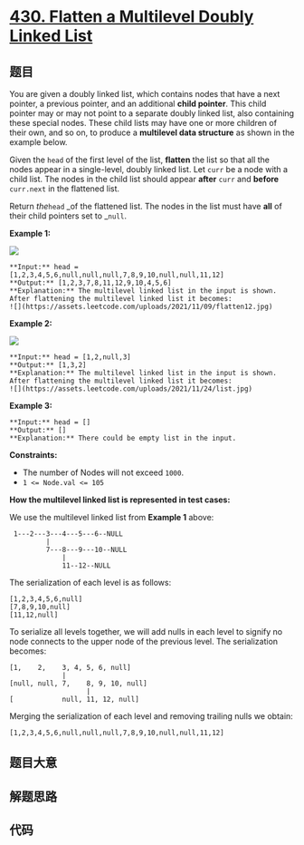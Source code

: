 # [430. Flatten a Multilevel Doubly Linked List](https://leetcode.com/problems/flatten-a-multilevel-doubly-linked-list)

## 题目

You are given a doubly linked list, which contains nodes that have a next
pointer, a previous pointer, and an additional **child pointer**. This child
pointer may or may not point to a separate doubly linked list, also containing
these special nodes. These child lists may have one or more children of their
own, and so on, to produce a **multilevel data structure** as shown in the
example below.

Given the `head` of the first level of the list, **flatten** the list so that
all the nodes appear in a single-level, doubly linked list. Let `curr` be a
node with a child list. The nodes in the child list should appear **after**
`curr` and **before** `curr.next` in the flattened list.

Return _the_`head` _of the flattened list. The nodes in the list must have
**all** of their child pointers set to _`null`.



**Example 1:**

![](https://assets.leetcode.com/uploads/2021/11/09/flatten11.jpg)

    
    
    **Input:** head = [1,2,3,4,5,6,null,null,null,7,8,9,10,null,null,11,12]
    **Output:** [1,2,3,7,8,11,12,9,10,4,5,6]
    **Explanation:** The multilevel linked list in the input is shown.
    After flattening the multilevel linked list it becomes:
    ![](https://assets.leetcode.com/uploads/2021/11/09/flatten12.jpg)
    

**Example 2:**

![](https://assets.leetcode.com/uploads/2021/11/09/flatten2.1jpg)

    
    
    **Input:** head = [1,2,null,3]
    **Output:** [1,3,2]
    **Explanation:** The multilevel linked list in the input is shown.
    After flattening the multilevel linked list it becomes:
    ![](https://assets.leetcode.com/uploads/2021/11/24/list.jpg)
    

**Example 3:**

    
    
    **Input:** head = []
    **Output:** []
    **Explanation:** There could be empty list in the input.
    



**Constraints:**

  * The number of Nodes will not exceed `1000`.
  * `1 <= Node.val <= 105`



**How the multilevel linked list is represented in test cases:**

We use the multilevel linked list from **Example 1** above:

    
    
     1---2---3---4---5---6--NULL
             |
             7---8---9---10--NULL
                 |
                 11--12--NULL

The serialization of each level is as follows:

    
    
    [1,2,3,4,5,6,null]
    [7,8,9,10,null]
    [11,12,null]
    

To serialize all levels together, we will add nulls in each level to signify
no node connects to the upper node of the previous level. The serialization
becomes:

    
    
    [1,    2,    3, 4, 5, 6, null]
                 |
    [null, null, 7,    8, 9, 10, null]
                       |
    [            null, 11, 12, null]
    

Merging the serialization of each level and removing trailing nulls we obtain:

    
    
    [1,2,3,4,5,6,null,null,null,7,8,9,10,null,null,11,12]
    


## 题目大意

## 解题思路

## 代码

```javascript

```
